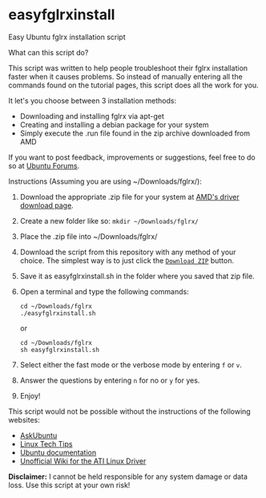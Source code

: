 easyfglrxinstall
================

Easy Ubuntu fglrx installation script

What can this script do?

This script was written to help people troubleshoot their fglrx installation faster when it causes problems.
So instead of manually entering all the commands found on the tutorial pages, this script does all the work for you.

It let's you choose between 3 installation methods:
- Downloading and installing fglrx via apt-get
- Creating and installing a debian package for your system
- Simply execute the .run file found in the zip archive downloaded from AMD

If you want to post feedback, improvements or suggestions, feel free to do so at [Ubuntu Forums](https://ubuntuforums.org/showthread.php?t=2174060).

Instructions (Assuming you are using ~/Downloads/fglrx/):

1. Download the appropriate .zip file for your system at [AMD's driver download page](https://support.amd.com/en-us/download).
2. Create a new folder like so: `mkdir ~/Downloads/fglrx/`
3. Place the .zip file into ~/Downloads/fglrx/
4. Download the script from this repository with any method of your choice. 
   The simplest way is to just click the [`Download ZIP`](https://github.com/christianheinrichs/easyfglrxinstall/archive/master.zip) button.
5. Save it as easyfglrxinstall.sh in the folder where you saved that zip file.
6. Open a terminal and type the following commands:

   ```shell
   cd ~/Downloads/fglrx
   ./easyfglrxinstall.sh
   ```

   or

   ```shell
   cd ~/Downloads/fglrx
   sh easyfglrxinstall.sh
   ```

7. Select either the fast mode or the verbose mode by entering `f` or `v`.
8. Answer the questions by entering `n` for no or `y` for yes.
9. Enjoy!

This script would not be possible without the instructions of the following websites:
- [AskUbuntu](https://askubuntu.com)
- [Linux Tech Tips](http://www.linuxtechtips.com/)
- [Ubuntu documentation](https://help.ubuntu.com/)
- [Unofficial Wiki for the ATI Linux Driver](http://wiki.cchtml.com/)

**Disclaimer:** I cannot be held responsible for any system damage or data loss. Use this script at your own risk!
